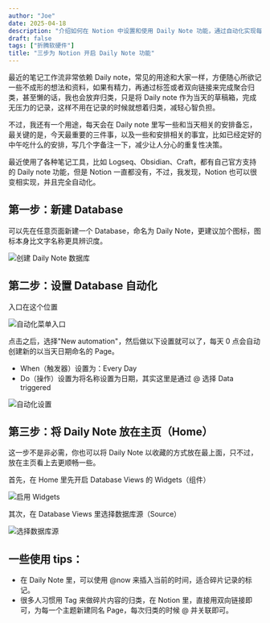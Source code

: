 ```yaml
---
author: "Joe"
date: 2025-04-18
description: "介绍如何在 Notion 中设置和使用 Daily Note 功能，通过自动化实现每日笔记的创建和管理"
draft: false
tags: ["折腾软硬件"]
title: "三步为 Notion 开启 Daily Note 功能"
---
```


最近的笔记工作流非常依赖 Daily note，常见的用途和大家一样，方便随心所欲记一些不成形的想法和资料，如果有精力，再通过标签或者双向链接来完成聚合归类，甚至懒的话，我也会放弃归类，只是将 Daily note 作为当天的草稿箱，完成无压力的记录，这样不用在记录的时候就想着归类，减轻心智负担。

不过，我还有一个用途，每天会在 Daily note 里写一些和当天相关的安排备忘，最关键的是，今天最重要的三件事，以及一些和安排相关的事宜，比如已经定好的中午吃什么的安排，写几个字备注一下，减少让人分心的重复性决策。

最近使用了各种笔记工具，比如 Logseq、Obsidian、Craft，都有自己官方支持的 Daily note 功能，但是 Notion 一直都没有，不过，我发现，Notion 也可以很变相实现，并且完全自动化。

## 第一步：新建 Database

可以先在任意页面新建一个 Database，命名为 Daily Note，更建议加个图标，图标本身比文字名称更具辨识度。

![创建 Daily Note 数据库](/images/posts/notion-daily-note-setup-guide/create-database.webp)

## 第二步：设置 Database 自动化

入口在这个位置

![自动化菜单入口](/images/posts/notion-daily-note-setup-guide/automation-menu.webp)

点击之后，选择"New automation"，然后做以下设置就可以了，每天 0 点会自动创建新的以当天日期命名的 Page。

- When（触发器）设置为：Every Day
- Do（操作）设置为将名称设置为日期，其实这里是通过 @ 选择 Data triggered

![自动化设置](/images/posts/notion-daily-note-setup-guide/automation-settings.webp)

## 第三步：将 Daily Note 放在主页（Home）

这一步不是非必需，你也可以将 Daily Note 以收藏的方式放在最上面，只不过，放在主页看上去更顺畅一些。

首先，在 Home 里先开启 Database Views 的 Widgets（组件）

![启用 Widgets](/images/posts/notion-daily-note-setup-guide/enable-widgets.webp)

其次，在 Database Views 里选择数据库源（Source）

![选择数据库源](/images/posts/notion-daily-note-setup-guide/select-database.webp)

## 一些使用 tips：

- 在 Daily Note 里，可以使用 @now 来插入当前的时间，适合碎片记录的标记。
- 很多人习惯用 Tag 来做碎片内容的归类，在 Notion 里，直接用双向链接即可，为每一个主题新建同名 Page，每次归类的时候 @ 并关联即可。 